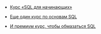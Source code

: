 + [Курс «SQL для начинающих»](https://vk.com/wall-101965347_49084)

+ [Еще один курс по основам SQL](https://vk.com/wall-101965347_47644)

+ [И премиум курс, чтобы обмазаться SQL](https://vk.com/wall-101965347_46257)